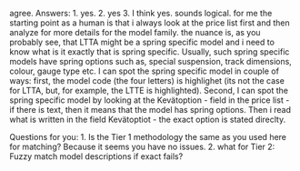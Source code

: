 agree. Answers: 1. yes. 2.  yes 3. I think yes. sounds logical. for me the starting point as a human is that i always look at the price list first and then analyze for more details for the model family. the nuance is, as you probably see, that LTTA might be a spring specific model and i need to know what is it exactly that is spring specific. Usually, such spring specific models have spring options such as, special suspension, track dimensions, colour, gauge type etc. I can spot the spring specific model in couple of ways: first, the model code (the four letters) is highlighet (its not the case for LTTA, but, for example, the LTTE is highlighted). Second, I can spot the spring specific model by looking at the Kevätoption - field in the price list - if there is text, then it means that the model has spring options. Then i read what is written in the field Kevätoptiot - the exact option is stated direclty. 

Questions for you: 1. Is the Tier 1 methodology the same as you used here for matching? Because it seems you have no issues. 2. what for Tier 2: Fuzzy match model descriptions if exact fails?